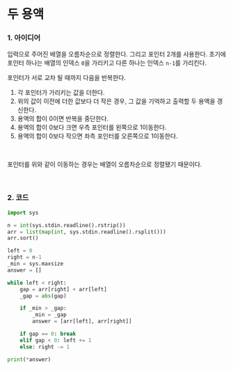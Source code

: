 # 두 용액

### 1. 아이디어

입력으로 주어진 배열을 오름차순으로 정렬한다. 그리고 포인터 2개를 사용한다. 초기에 포인터 하나는  배열의 인덱스 `0`을 가리키고 다른 하나는 인덱스 `n-1`를 가리킨다. <br/>

포인터가 서로 교차 될 때까지 다음을 반복한다.

1. 각 포인터가 가리키는 값을 더한다.
2. 위의 값이 이전에 더한 값보다 더 작은 경우, 그 값을 기억하고 출력할 두 용액을 갱신한다.
3. 용액의 합이 0이면 반복을 중단한다.
4. 용액의 합이 0보다 크면 우측 포인터를 왼쪽으로 1이동한다.
5. 용액의 합이 0보다 작으면 좌측 포인터를 오른쪽으로 1이동한다.

<br/>

포인터를 위와 같이 이동하는 경우는 배열이 오름차순으로 정렬됐기 때문이다.

<br/>

### 2. 코드

```python
import sys

n = int(sys.stdin.readline().rstrip())
arr = list(map(int, sys.stdin.readline().rsplit()))
arr.sort()

left = 0
right = n-1
_min = sys.maxsize
answer = []

while left < right:
    gap = arr[right] + arr[left]
    _gap = abs(gap)

    if _min > _gap: 
        _min = _gap
        answer = [arr[left], arr[right]]

    if gap == 0: break
    elif gap < 0: left += 1
    else: right -= 1

print(*answer) 
```